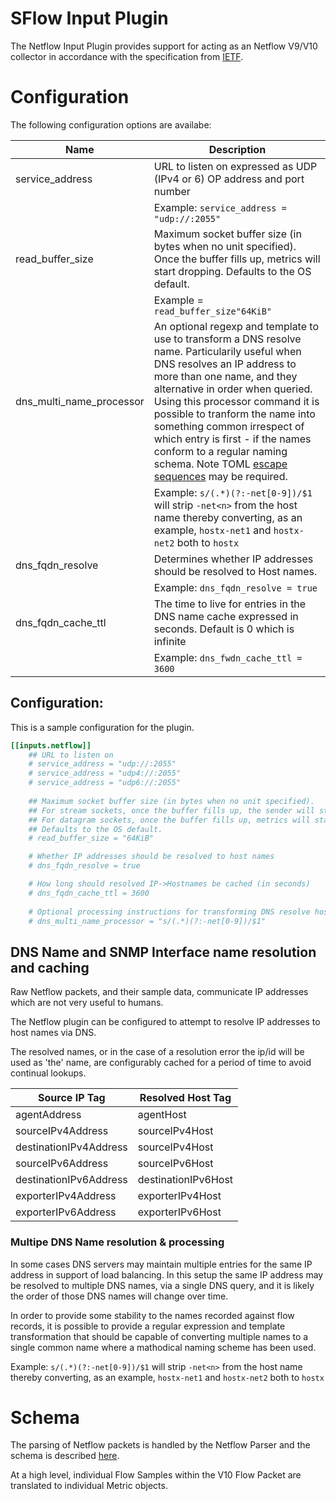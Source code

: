 # SFlow Input Plugin

The Netflow Input Plugin provides support for acting as an Netflow V9/V10 collector in accordance with the specification from [IETF](https://tools.ietf.org/html/rfc7011).


# Configuration
The following configuration options are availabe:

| Name | Description 
|---|---|
| service_address| URL to listen on expressed as UDP (IPv4 or 6) OP address and port number 
| | Example: ```service_address = "udp://:2055"```
| read_buffer_size | Maximum socket buffer size (in bytes when no unit specified). Once the buffer fills up, metrics will start dropping. Defaults to the OS default.
||Example = ```read_buffer_size"64KiB"``` |
| dns_multi_name_processor | An optional regexp and template to use to transform a DNS resolve name. Particularily useful when DNS resolves an IP address to more than one name, and they alternative in order when queried. Using this processor command it is possible to tranform the name into something common irrespect of which entry is first - if the names conform to a regular naming schema. Note TOML [escape sequences](https://github.com/toml-lang/toml) may be required.
||Example: ````s/(.*)(?:-net[0-9])/$1```` will strip ```-net<n>``` from the host name thereby converting, as an example, ```hostx-net1``` and ```hostx-net2``` both to ```hostx```
|dns_fqdn_resolve|Determines whether IP addresses should be resolved to Host names.
||Example: ```dns_fqdn_resolve = true```
|dns_fqdn_cache_ttl|The time to live for entries in the DNS name cache expressed in seconds. Default is 0 which is infinite
||Example: ```dns_fwdn_cache_ttl = 3600```

## Configuration:

This is a sample configuration for the plugin.

```toml
[[inputs.netflow]]
	## URL to listen on
	# service_address = "udp://:2055"
	# service_address = "udp4://:2055"
	# service_address = "udp6://:2055"
    
	## Maximum socket buffer size (in bytes when no unit specified).
	## For stream sockets, once the buffer fills up, the sender will start backing up.
	## For datagram sockets, once the buffer fills up, metrics will start dropping.
	## Defaults to the OS default.
	# read_buffer_size = "64KiB"

	# Whether IP addresses should be resolved to host names
	# dns_fqdn_resolve = true

	# How long should resolved IP->Hostnames be cached (in seconds)
	# dns_fqdn_cache_ttl = 3600
	
	# Optional processing instructions for transforming DNS resolve host names
	# dns_multi_name_processor = "s/(.*)(?:-net[0-9])/$1"
```

## DNS Name and SNMP Interface name resolution and caching

Raw Netflow packets, and their sample data, communicate IP addresses which are not very useful to humans.

The Netflow plugin can be configured to attempt to resolve IP addresses to host names via DNS.

The resolved names, or in the case of a resolution error the ip/id will be used as 'the' name, are configurably cached for a period of time to avoid continual lookups.

| Source IP Tag | Resolved Host Tag 
|---|---|
|agentAddress|agentHost|
|sourceIPv4Address|sourceIPv4Host|
|destinationIPv4Address|sourceIPv4Host|
|sourceIPv6Address|sourceIPv6Host|
|destinationIPv6Address|destinationIPv6Host|
|exporterIPv4Address|exporterIPv4Host|
|exporterIPv6Address|exporterIPv6Host|


### Multipe DNS Name resolution & processing

In some cases DNS servers may maintain multiple entries for the same IP address in support of load balancing. In this setup the same IP address may be resolved to multiple DNS names, via a single DNS query, and it is likely the order of those DNS names will change over time.

In order to provide some stability to the names recorded against flow records, it is possible to provide a regular expression and template transformation that should be capable of converting multiple names to a single common name where a mathodical naming scheme has been used.

Example: ````s/(.*)(?:-net[0-9])/$1```` will strip ```-net<n>``` from the host name thereby converting, as an example, ```hostx-net1``` and ```hostx-net2``` both to ```hostx```

# Schema

The parsing of Netflow packets is handled by the Netflow Parser and the schema is described [here](../../parsers/network_flow/netflow/README.md).

At a high level, individual Flow Samples within the V10 Flow Packet are translated to individual Metric objects.


